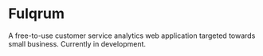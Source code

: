 # Fulqrum
A free-to-use customer service analytics web application targeted towards small business. Currently in development.
